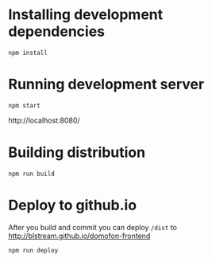 # Installing development dependencies

```
npm install
```

# Running development server

```
npm start
```

http://localhost:8080/

# Building distribution

```
npm run build
```

# Deploy to github.io

After you build and commit you can deploy `/dist` to
http://blstream.github.io/domofon-frontend
```
npm run deploy
```
